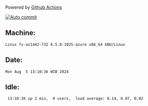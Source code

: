Powered by [Github Actions](https://github.com/features/actions)

[![Auto commit](https://github.com/hiage/workstation/workflows/Auto%20commit/badge.svg)](https://github.com/hiage/workstation/actions?query=workflow%3A%22Auto+commit%22)

## Machine:
```
Linux fv-az1442-732 6.5.0-1025-azure x86_64 GNU/Linux
```
## Date:
```
Mon Aug  5 13:10:36 WIB 2024
```
## Idle:
```
 13:10:36 up 2 min,  0 users,  load average: 0.14, 0.07, 0.02
```
